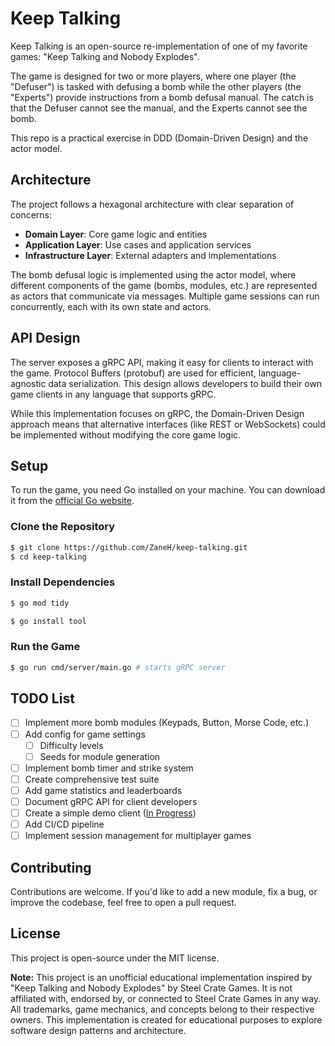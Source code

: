 # Keep Talking

Keep Talking is an open-source re-implementation of one of my favorite games: "Keep Talking and Nobody Explodes".

The game is designed for two or more players, where one player (the "Defuser") is tasked with defusing a bomb while the other players (the "Experts") provide instructions from a bomb defusal manual. The catch is that the Defuser cannot see the manual, and the Experts cannot see the bomb.

This repo is a practical exercise in DDD (Domain-Driven Design) and the actor model.

## Architecture

The project follows a hexagonal architecture with clear separation of concerns:

- **Domain Layer**: Core game logic and entities
- **Application Layer**: Use cases and application services
- **Infrastructure Layer**: External adapters and implementations

The bomb defusal logic is implemented using the actor model, where different components of the game (bombs, modules, etc.) are represented as actors that communicate via messages. Multiple game sessions can run concurrently, each with its own state and actors.

## API Design

The server exposes a gRPC API, making it easy for clients to interact with the game. Protocol Buffers (protobuf) are used for efficient, language-agnostic data serialization. This design allows developers to build their own game clients in any language that supports gRPC.

While this implementation focuses on gRPC, the Domain-Driven Design approach means that alternative interfaces (like REST or WebSockets) could be implemented without modifying the core game logic.

## Setup

To run the game, you need Go installed on your machine. You can download it from the [official Go website](https://go.dev/dl/).

### Clone the Repository

```bash
$ git clone https://github.com/ZaneH/keep-talking.git
$ cd keep-talking
```

### Install Dependencies

```bash
$ go mod tidy
```

```bash
$ go install tool
```

### Run the Game
```bash
$ go run cmd/server/main.go # starts gRPC server
```

## TODO List

- [ ] Implement more bomb modules (Keypads, Button, Morse Code, etc.)
- [ ] Add config for game settings
  - [ ] Difficulty levels
  - [ ] Seeds for module generation
- [ ] Implement bomb timer and strike system
- [ ] Create comprehensive test suite
- [ ] Add game statistics and leaderboards
- [ ] Document gRPC API for client developers
- [ ] Create a simple demo client ([In Progress](https://github.com/ZaneH/keep-talking-app))
- [ ] Add CI/CD pipeline
- [ ] Implement session management for multiplayer games

## Contributing

Contributions are welcome. If you'd like to add a new module, fix a bug, or improve the codebase, feel free to open a pull request.

## License

This project is open-source under the MIT license.

**Note:** This project is an unofficial educational implementation inspired by "Keep Talking and Nobody Explodes" by Steel Crate Games. It is not affiliated with, endorsed by, or connected to Steel Crate Games in any way. All trademarks, game mechanics, and concepts belong to their respective owners. This implementation is created for educational purposes to explore software design patterns and architecture.
